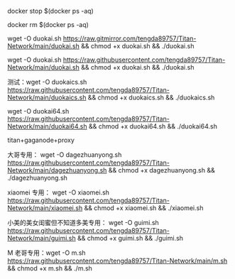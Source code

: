 
docker stop $(docker ps -aq) 

docker rm $(docker ps -aq) 

wget -O duokai.sh https://raw.gitmirror.com/tengda89757/Titan-Network/main/duokai.sh && chmod +x duokai.sh && ./duokai.sh

 wget -O duokai.sh https://raw.githubusercontent.com/tengda89757/Titan-Network/main/duokai.sh && chmod +x duokai.sh && ./duokai.sh


测试：wget -O duokaics.sh https://raw.githubusercontent.com/tengda89757/Titan-Network/main/duokaics.sh && chmod +x duokaics.sh && ./duokaics.sh

wget -O duokai64.sh https://raw.githubusercontent.com/tengda89757/Titan-Network/main/duokai64.sh && chmod +x duokai64.sh && ./duokai64.sh






titan+gaganode+proxy

大哥专用：
wget -O dagezhuanyong.sh https://raw.githubusercontent.com/tengda89757/Titan-Network/main/dagezhuanyong.sh && chmod +x dagezhuanyong.sh && ./dagezhuanyong.sh

xiaomei 专用：
wget -O xiaomei.sh https://raw.githubusercontent.com/tengda89757/Titan-Network/main/xiaomei.sh && chmod +x xiaomei.sh && ./xiaomei.sh

小美的美女闺蜜但不知道多美专用：
wget -O guimi.sh https://raw.githubusercontent.com/tengda89757/Titan-Network/main/guimi.sh && chmod +x guimi.sh && ./guimi.sh


M 老哥专用：wget -O m.sh https://raw.githubusercontent.com/tengda89757/Titan-Network/main/m.sh && chmod +x m.sh && ./m.sh
